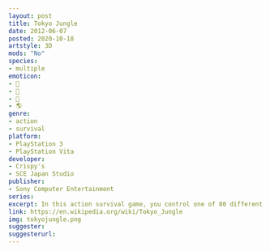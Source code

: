```yaml
---
layout: post
title: Tokyo Jungle
date: 2012-06-07
posted: 2020-10-18
artstyle: 3D
mods: "No"
species: 
- multiple
emoticon: 
- 🐶
- 🦁
- 🦌
- 🌎
genre: 
- action
- survival
platform:
- PlayStation 3
- PlayStation Vita
developer: 
- Crispy's
- SCE Japan Studio
publisher:
- Sony Computer Entertainment
series: 
excerpt: In this action survival game, you control one of 80 different species of animals as you try to survive and populate a wild and deserted version of Tokyo city in the distant future.
link: https://en.wikipedia.org/wiki/Tokyo_Jungle
img: tokyojungle.png
suggester: 
suggesterurl:  
---
```


